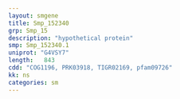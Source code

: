 ```yaml
---
layout: smgene
title: Smp_152340
grp: Smp_15
description: "hypothetical protein"
smp: Smp_152340.1
uniprot: "G4VSY7"
length:   843
cdd: "COG1196, PRK03918, TIGR02169, pfam09726"
kk: ns
categories: sm
---
```

